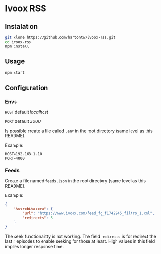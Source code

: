 # Ivoox RSS

## Instalation
```sh
git clone https://github.com/hartontw/ivoox-rss.git
cd ivoox-rss
npm install
```

## Usage
```sh
npm start
```

## Configuration

### Envs

```HOST``` default *localhost*

```PORT``` default *3000*

Is possible create a file called ```.env``` in the root directory (same level as this README).

Example:

```
HOST=192.168.1.10
PORT=4000
``` 

### Feeds

Create a file named ```feeds.json``` in the root directory (same level as this README).

Example:

```json
{
    "Astrobitacora": {
        "url": "https://www.ivoox.com/feed_fg_f1742945_filtro_1.xml",
        "redirects": 5
    }
}
```

The seek functionalitty is not working. The field ```redirects``` is for redirect the last ```n``` episodes to enable seeking for those at least. High values in this field implies longer response time.